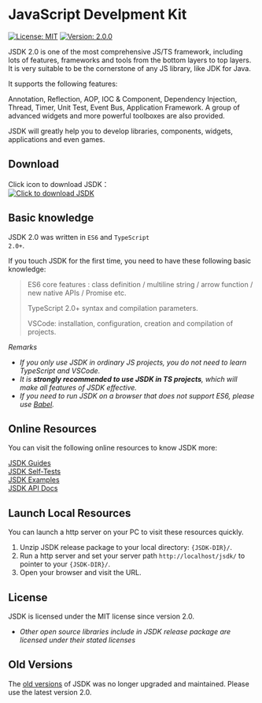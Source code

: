 # JavaScript Develpment Kit
<p>
    <a href="https://www.mit-license.org/" target="_blank">
        <img
        src="https://img.shields.io/badge/license-MIT-blue"
        alt="License: MIT"></a>
    <a href="#">
        <img
        src="https://img.shields.io/badge/version-v2.0.0-brightgreen"
        alt="Version: 2.0.0"></a>
</p>

JSDK 2.0 is one of the most comprehensive JS/TS framework, including lots of features, frameworks and tools from the bottom layers to top layers. It is very suitable to be the cornerstone of any JS library, like JDK for Java.

It supports the following features:
<p class="warn">
Annotation, Reflection, AOP, IOC & Component, Dependency Injection, Thread, Timer, Unit Test, Event Bus, Application Framework. A group of advanced widgets and more powerful toolboxes are also provided.
</p>

JSDK will greatly help you to develop libraries, components, widgets, applications and even games.

## Download
Click icon to download JSDK：<br>
<a href="https://fengboyue.github.io/jsdk/jsdk-2.0.0-release-200612.zip" target="_blank" title="Click to download JSDK">
    <img
    src="https://img.shields.io/badge/downloads-v2.0.0-green"
    alt="Click to download JSDK">
</a>

## Basic knowledge 
JSDK 2.0 was written in <code>ES6</code> and <code>TypeScript 2.0+</code>.

If you touch JSDK for the first time, you need to have these following basic knowledge:
> ES6 core features : class definition / multiline string / arrow function / new native APIs / Promise etc.
>
> TypeScript 2.0+ syntax and compilation parameters.
>
> VSCode: installation, configuration, creation and compilation of projects.

*Remarks*
* *If you only use JSDK in ordinary JS projects, you do not need to learn TypeScript and VSCode.*
* *It is <b>strongly recommended to use JSDK in TS projects</b>, which will make all features of JSDK effective.*
* *If you need to run JSDK on a browser that does not support ES6, please use [Babel](https://babeljs.io/docs/en/).*

## Online Resources
You can visit the following online resources to know JSDK more:
<p class="warn">
<a href="https://fengboyue.github.io/jsdk/docs/#/en/quick" target="_blank">JSDK Guides</a>
<br>
<a href="https://fengboyue.github.io/jsdk/tests" target="_blank">JSDK Self-Tests</a>
<br>
<a href="https://fengboyue.github.io/jsdk/examples" target="_blank">JSDK Examples</a>
<br>
<a href="https://fengboyue.github.io/jsdk/api" target="_blank">JSDK API Docs</a>
</p>

## Launch Local Resources
You can launch a http server on your PC to visit these resources quickly.
1. Unzip JSDK release package to your local directory: <code>{JSDK-DIR}/</code>.
2. Run a http server and set your server path <code>http://localhost/jsdk/</code> to pointer to your <code>{JSDK-DIR}/</code>.
3. Open your browser and visit the URL.

## License
JSDK is licensed under the MIT license since version 2.0.
* *Other open source libraries include in JSDK release package are licensed under their stated licenses*

## Old Versions
The <a href="https://sourceforge.net/projects/jsdk2/" target="_blank">
old versions</a> of JSDK was no longer upgraded and maintained. Please use the latest version 2.0.